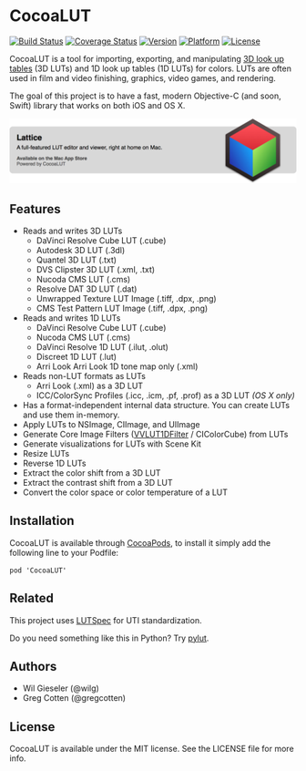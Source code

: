 # CocoaLUT

[![Build Status](http://img.shields.io/travis/videovillage/CocoaLUT.svg?style=flat)](https://travis-ci.org/videovillage/CocoaLUT)
[![Coverage Status](https://img.shields.io/coveralls/videovillage/CocoaLUT.svg?style=flat)](https://coveralls.io/r/videovillage/CocoaLUT?branch=master)
[![Version](https://img.shields.io/cocoapods/v/CocoaLUT.svg?style=flat)](http://cocoadocs.org/docsets/CocoaLUT)
[![Platform](https://img.shields.io/cocoapods/p/CocoaLUT.svg?style=flat)](http://cocoadocs.org/docsets/CocoaLUT)
[![License](https://img.shields.io/cocoapods/l/CocoaLUT.svg?style=flat)](http://cocoadocs.org/docsets/CocoaLUT)

CocoaLUT is a tool for importing, exporting, and manipulating [3D look up tables](https://en.wikipedia.org/wiki/3D_lookup_table) (3D LUTs) and 1D look up tables (1D LUTs) for colors. LUTs are often used in film and video finishing, graphics, video games, and rendering.

The goal of this project is to have a fast, modern Objective-C (and soon, Swift) library that works on both iOS and OS X.

[![Lattice](lattice.png)](http://lattice.videovillage.co)

## Features

- Reads and writes 3D LUTs
  - DaVinci Resolve Cube LUT (.cube)
  - Autodesk 3D LUT (.3dl)
  - Quantel 3D LUT (.txt)
  - DVS Clipster 3D LUT (.xml, .txt)
  - Nucoda CMS LUT (.cms)
  - Resolve DAT 3D LUT (.dat)
  - Unwrapped Texture LUT Image (.tiff, .dpx, .png)
  - CMS Test Pattern LUT Image (.tiff, .dpx, .png)
- Reads and writes 1D LUTs
  - DaVinci Resolve Cube LUT (.cube)
  - Nucoda CMS LUT (.cms)
  - DaVinci Resolve 1D LUT (.ilut, .olut)
  - Discreet 1D LUT (.lut)
  - Arri Look Arri Look 1D tone map only (.xml) 
- Reads non-LUT formats as LUTs
  - Arri Look (.xml) as a 3D LUT
  - ICC/ColorSync Profiles (.icc, .icm, .pf, .prof) as a 3D LUT *(OS X only)*
- Has a format-independent internal data structure. You can create LUTs and use them in-memory.
- Apply LUTs to NSImage, CIImage, and UIImage
- Generate Core Image Filters ([VVLUT1DFilter](https://github.com/videovillage/VVLUT1DFilter) / CIColorCube) from LUTs
- Generate visualizations for LUTs with Scene Kit
- Resize LUTs
- Reverse 1D LUTs
- Extract the color shift from a 3D LUT
- Extract the contrast shift from a 3D LUT
- Convert the color space or color temperature of a LUT

## Installation

CocoaLUT is available through [CocoaPods](http://cocoapods.org), to install
it simply add the following line to your Podfile:

    pod 'CocoaLUT'

## Related

This project uses [LUTSpec](http://github.com/wilg/LUTSpec) for UTI standardization.

Do you need something like this in Python? Try [pylut](http://github.com/gregcotten/pylut).


## Authors

- Wil Gieseler (@wilg)
- Greg Cotten (@gregcotten)

## License

CocoaLUT is available under the MIT license. See the LICENSE file for more info.

